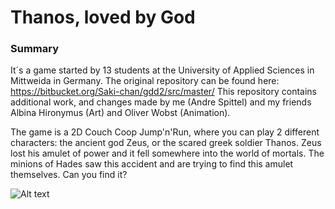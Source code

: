 
# Thanos, loved by God
### Summary
It´s a game started by 13 students at the University of Applied Sciences in Mittweida in Germany. The original repository can be found here:
https://bitbucket.org/Saki-chan/gdd2/src/master/
This repository contains additional work, and changes made by me (Andre Spittel) and my friends Albina Hironymus (Art) and Oliver Wobst (Animation).

The game is a 2D Couch Coop Jump'n'Run, where you can play 2 different characters: the ancient god Zeus, or the scared greek soldier Thanos. Zeus lost his amulet of power and it fell somewhere into the world of mortals. The minions of Hades saw this accident and are trying to find this amulet themselves. Can you find it?

![Alt text](https://github.com/Geeses/Thanos-loved-by-god/blob/master/2018-12-22%20(4).png "Optional Title")

